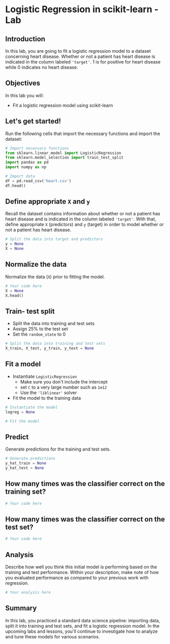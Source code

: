 
# Logistic Regression in scikit-learn - Lab

## Introduction 

In this lab, you are going to fit a logistic regression model to a dataset concerning heart disease. Whether or not a patient has heart disease is indicated in the column labeled `'target'`. 1 is for positive for heart disease while 0 indicates no heart disease.

## Objectives

In this lab you will: 

- Fit a logistic regression model using scikit-learn 


## Let's get started!

Run the following cells that import the necessary functions and import the dataset: 


```python
# Import necessary functions
from sklearn.linear_model import LogisticRegression
from sklearn.model_selection import train_test_split
import pandas as pd
import numpy as np
```


```python
# Import data
df = pd.read_csv('heart.csv')
df.head()
```

## Define appropriate `X` and `y` 

Recall the dataset contains information about whether or not a patient has heart disease and is indicated in the column labeled `'target'`. With that, define appropriate `X` (predictors) and `y` (target) in order to model whether or not a patient has heart disease.


```python
# Split the data into target and predictors
y = None
X = None
```

## Normalize the data 

Normalize the data (`X`) prior to fitting the model. 


```python
# Your code here
X = None
X.head()
```

## Train- test split 

- Split the data into training and test sets 
- Assign 25% to the test set 
- Set the `random_state` to 0 


```python
# Split the data into training and test sets
X_train, X_test, y_train, y_test = None
```

## Fit a model

- Instantiate `LogisticRegression`
  - Make sure you don't include the intercept  
  - set `C` to a very large number such as `1e12` 
  - Use the `'liblinear'` solver 
- Fit the model to the training data 


```python
# Instantiate the model
logreg = None

# Fit the model

```

## Predict
Generate predictions for the training and test sets. 


```python
# Generate predictions
y_hat_train = None
y_hat_test = None
```

## How many times was the classifier correct on the training set?


```python
# Your code here

```

## How many times was the classifier correct on the test set?


```python
# Your code here

```

## Analysis
Describe how well you think this initial model is performing based on the training and test performance. Within your description, make note of how you evaluated performance as compared to your previous work with regression.


```python
# Your analysis here
```

## Summary

In this lab, you practiced a standard data science pipeline: importing data, split it into training and test sets, and fit a logistic regression model. In the upcoming labs and lessons, you'll continue to investigate how to analyze and tune these models for various scenarios.
